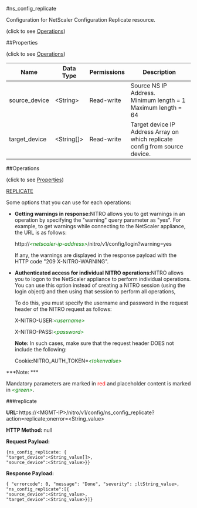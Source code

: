 #ns_config_replicate



Configuration for NetScaler Configuration Replicate resource.

<span>(click to see [Operations](#operations))</span>



##Properties 

<span>(click to see [Operations](#operations))</span>





<table><thead><tr><th>Name</th><th>Data Type</th><th>Permissions</th><th>Description</th></tr></thead><tbody><tr><td>source_device</td><td>&lt;String></td><td>Read-write</td><td>Source NS IP Address.<br>Minimum length = 1<br>Maximum length = 64</td></tr><tr><td>target_device</td><td>&lt;String[]></td><td>Read-write</td><td>Target device IP Address Array on which replicate config from source device.</td></tr></tbody></table>

##Operations 

<span>(click to see [Properties](#properties))</span>





[REPLICATE](#repl)





Some options that you can use for each operations:

<ul><li><p><b>Getting warnings in response:</b>NITRO allows you to get warnings in an operation by specifying the "warning" query parameter as "yes". For example, to get warnings while connecting to the NetScaler appliance, the URL is as follows:</p><p>http://<span style="color:green;font-style:italic;">&lt;netscaler-ip-address&gt;</span>/nitro/v1/config/login?warning=yes</p><p>If any, the warnings are displayed in the response payload with the HTTP code "209 X-NITRO-WARNING".</p></li><li><p><b>Authenticated access for individual NITRO operations:</b>NITRO allows you to logon to the NetScaler appliance to perform individual operations. You can use this option instead of creating a NITRO session (using the login object) and then using that session to perform all operations,</p><p>To do this, you must specify the username and password in the request header of the NITRO request as follows:</p><p>X-NITRO-USER:<span style="color:green;font-style:italic;">&lt;username&gt;</span></p><p>X-NITRO-PASS:<span style="color:green;font-style:italic;">&lt;password&gt;</span></p><p><b>Note: </b>In such cases, make sure that the request header DOES not include the following:</p><p>Cookie:NITRO_AUTH_TOKEN=<span style="color:green;font-style:italic;">&lt;tokenvalue&gt;</span></p></li></ul>







***Note: *** 

Mandatory parameters are marked in <span style="color:#FF0000;">red</span> and placeholder content is marked in <span style="color:green;font-style:italic">&lt;green&gt;</span>.



###replicate







<b>URL: </b>https://&lt;MGMT-IP&gt;/nitro/v1/config/ns_config_replicate?action=replicate;onerror=&lt;String_value&gt;

<b>HTTP Method: </b>null

<b>Request Payload: </b>
```
{ns_config_replicate: {
"target_device":<String_value[]>,
"source_device":<String_value>}}
```

<b>Response Payload: </b>
```
{ "errorcode": 0, "message": "Done", "severity": ;ltString_value>, "ns_config_replicate":[{
"source_device":<String_value>,
"target_device":<String_value>}]}
```







